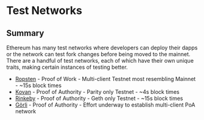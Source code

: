 # Test Networks

## Summary

Ethereum has many test networks where developers can deploy their dapps or the network can test fork changes before being moved to the mainnet. There are a handful of test networks, each of which have their own unique traits, making certain instances of testing better.

* [Ropsten](ropsten.md) - Proof of Work - Multi-client Testnet most resembling Mainnet - ~15s block times
* [Kovan](kovan.md) - Proof of Authority - Parity only Testnet - ~4s block times
* [Rinkeby](rinkeby.md) - Proof of Authority - Geth only Testnet - ~15s block times
* [Görli](goerli.md) - Proof of Authority - Effort underway to establish multi-client PoA network


